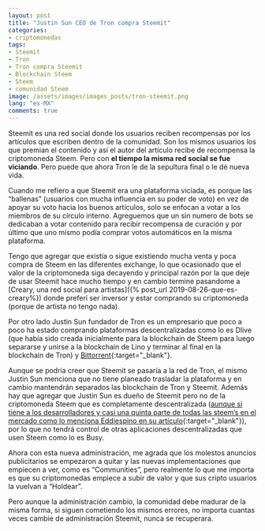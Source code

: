 ```yaml
---
layout: post
title: "Justin Sun CEO de Tron compra Steemit"
categories:
- criptomonedas
tags: 
- Steemit
- Tron
- Tron compra Steemit
- Blockchain Steem
- Steem
- comunidad Steem
image: /assets/images/images_posts/tron-steemit.png
lang: "es-MX"
comments: true
---
```

Steemit  es una red social donde los usuarios reciben recompensas por los artículos que escriben dentro de la comunidad. Son los mismos usuarios los que premian el contenido y así el autor del artículo recibe de recompensa la criptomoneda Steem. Pero con **el tiempo la misma red social se fue viciando**. Pero puede que ahora Tron le de la sepultura final o le dé nueva vida.

Cuando me refiero a que Steemit era una plataforma viciada, es porque las “ballenas” (usuarios con mucha influencia en su poder de voto) en vez de apoyar su voto hacia los buenos artículos, solo se enfocan a votar a los miembros de su círculo interno. Agreguemos que un sin numero de bots se dedicaban a votar contenido para recibir recompensa de curación y por último que uno mismo podía comprar votos automáticos en la misma plataforma.

Tengo que agregar que existía o sigue existiendo mucha venta y poca compra de Steem en las diferentes exchange, lo que ocasionado que el valor de la criptomoneda siga decayendo y principal razón por la que deje de usar Steemit hace mucho tiempo y en cambio termine pasandome a [Creary, una red social para artistas]({% post_url 2019-08-26-que-es-creary%}) donde preferí ser inversor y estar comprando su criptomoneda (porque de artista no tengo nada).

Por otro lado Justin Sun fundador de Tron es un empresario que poco a poco ha estado comprando plataformas descentralizadas como lo es Dlive (que había sido creada inicialmente para la blockchain de Steem para luego separarse y unirse a la blockchain de Lino y terminar al final en la blockchain de Tron) y [Bittorrent](https://www.xataka.com/aplicaciones/bittorrent-todos-sus-productos-ahora-parte-tron-compania-que-busca-descentralizar-internet){:target="_blank"}.

Aunque se podría creer que Steemit se pasaría a la red de Tron, el mismo Justin Sun menciona que no tiene planeado trasladar la plataforma y en cambio mantendrán separados las blockchain de Tron y Steemit. Además hay que agregar que Justin Sun es dueño de Steemit pero no de la criptomoneda Steem que es completamente descentralizada ([aunque si tiene a los desarrolladores y casi una quinta parte de todas las steem’s en el mercado como lo menciona Eddiespino en su artículo](https://steemit.com/blog/@eddiespino/miopininsobrelosnuevoscambiosensteem-troncompraasteemitinc-73bzgena61){:target="_blank"}), por lo que no tendrá control de otras aplicaciones descentralizadas que usen Steem como lo es Busy.

Ahora con esta nueva administración, me agrada que los molestos anuncios publicitarios se empezaron a quitar y las nuevas implementaciones que empiecen a ver, como es “Communities”, pero realmente lo que me importa es que su criptomonedas empiece a subir de valor y que sus cripto usuarios la vuelvan a “Holdear”.

Pero aunque la administración cambio, la comunidad debe madurar de la misma forma, si siguen cometiendo los mismos errores, no importa cuantas veces cambie de administración Steemit, nunca se recuperara.
